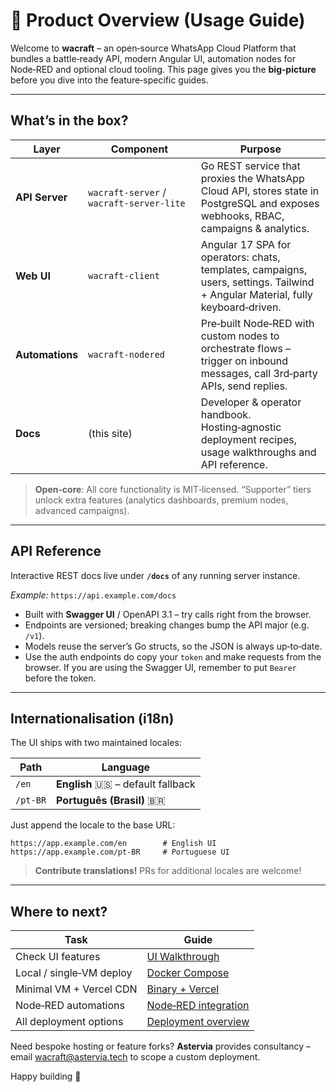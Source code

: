 # 📖 Product Overview (Usage Guide)

Welcome to **wacraft** – an open‑source WhatsApp Cloud Platform that bundles a
battle‑ready API, modern Angular UI, automation nodes for Node‑RED and optional
cloud tooling. This page gives you the **big‑picture** before you dive into the
feature‑specific guides.

---

## What’s in the box?

| Layer           | Component                                | Purpose                                                                                                                            |
| --------------- | ---------------------------------------- | ---------------------------------------------------------------------------------------------------------------------------------- |
| **API Server**  | `wacraft‑server` / `wacraft‑server‑lite` | Go REST service that proxies the WhatsApp Cloud API, stores state in PostgreSQL and exposes webhooks, RBAC, campaigns & analytics. |
| **Web UI**      | `wacraft‑client`                         | Angular 17 SPA for operators: chats, templates, campaigns, users, settings. Tailwind + Angular Material, fully keyboard‑driven.    |
| **Automations** | `wacraft‑nodered`                        | Pre‑built Node‑RED with custom nodes to orchestrate flows – trigger on inbound messages, call 3rd‑party APIs, send replies.        |
| **Docs**        | (this site)                              | Developer & operator handbook. Hosting‑agnostic deployment recipes, usage walkthroughs and API reference.                          |

> **Open‑core**: All core functionality is MIT‑licensed. “Supporter” tiers unlock
> extra features (analytics dashboards, premium nodes, advanced campaigns).

---

## API Reference

Interactive REST docs live under **`/docs`** of any running server instance.

_Example:_ `https://api.example.com/docs`

- Built with **Swagger UI** / OpenAPI 3.1 – try calls right from the browser.
- Endpoints are versioned; breaking changes bump the API major (e.g. `/v1`).
- Models reuse the server’s Go structs, so the JSON is always up‑to‑date.
- Use the auth endpoints do copy your `token` and make requests from the browser. If you are using the Swagger UI, remember to put `Bearer` before the token.

---

## Internationalisation (i18n)

The UI ships with two maintained locales:

| Path     | Language                          |
| -------- | --------------------------------- |
| `/en`    | **English** 🇺🇸 – default fallback |
| `/pt-BR` | **Português (Brasil)** 🇧🇷         |

Just append the locale to the base URL:

```text
https://app.example.com/en        # English UI
https://app.example.com/pt-BR     # Portuguese UI
```

> **Contribute translations!** PRs for additional locales are welcome!

---

## Where to next?

| Task                     | Guide                                         |
| ------------------------ | --------------------------------------------- |
| Check UI features        | [UI Walkthrough](./ui.md)                     |
| Local / single‑VM deploy | [Docker Compose](../deploy/docker-compose.md) |
| Minimal VM + Vercel CDN  | [Binary + Vercel](../deploy/binary-vercel.md) |
| Node‑RED automations     | [Node‑RED integration](../deploy/node-red.md) |
| All deployment options   | [Deployment overview](../deploy/overview.md)  |

Need bespoke hosting or feature forks? **Astervia** provides consultancy –
email [wacraft@astervia.tech](mailto:wacraft@astervia.tech) to scope a custom deployment.

Happy building 🚀
